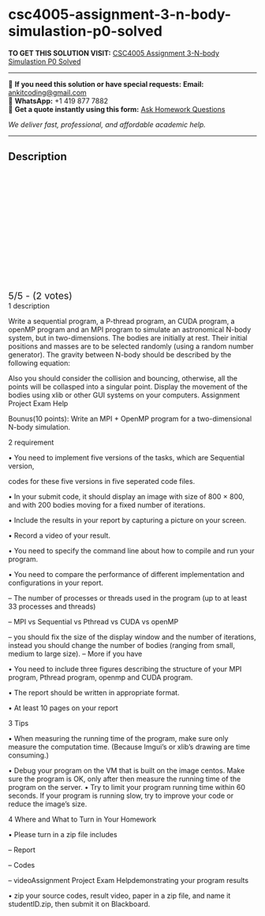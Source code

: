 # csc4005-assignment-3-n-body-simulastion-p0-solved
**TO GET THIS SOLUTION VISIT:** [CSC4005 Assignment 3-N-body Simulastion P0 Solved](https://www.ankitcodinghub.com/product/csc4005-distributed-and-parallel-computing-p0-solved/)


---

📩 **If you need this solution or have special requests:** **Email:** ankitcoding@gmail.com  
📱 **WhatsApp:** +1 419 877 7882  
📄 **Get a quote instantly using this form:** [Ask Homework Questions](https://www.ankitcodinghub.com/services/ask-homework-questions/)

*We deliver fast, professional, and affordable academic help.*

---

<h2>Description</h2>



<div class="kk-star-ratings kksr-auto kksr-align-center kksr-valign-top" data-payload="{&quot;align&quot;:&quot;center&quot;,&quot;id&quot;:&quot;124588&quot;,&quot;slug&quot;:&quot;default&quot;,&quot;valign&quot;:&quot;top&quot;,&quot;ignore&quot;:&quot;&quot;,&quot;reference&quot;:&quot;auto&quot;,&quot;class&quot;:&quot;&quot;,&quot;count&quot;:&quot;2&quot;,&quot;legendonly&quot;:&quot;&quot;,&quot;readonly&quot;:&quot;&quot;,&quot;score&quot;:&quot;5&quot;,&quot;starsonly&quot;:&quot;&quot;,&quot;best&quot;:&quot;5&quot;,&quot;gap&quot;:&quot;4&quot;,&quot;greet&quot;:&quot;Rate this product&quot;,&quot;legend&quot;:&quot;5\/5 - (2 votes)&quot;,&quot;size&quot;:&quot;24&quot;,&quot;title&quot;:&quot;CSC4005 Assignment 3-N-body Simulastion P0 Solved&quot;,&quot;width&quot;:&quot;138&quot;,&quot;_legend&quot;:&quot;{score}\/{best} - ({count} {votes})&quot;,&quot;font_factor&quot;:&quot;1.25&quot;}">

<div class="kksr-stars">

<div class="kksr-stars-inactive">
            <div class="kksr-star" data-star="1" style="padding-right: 4px">


<div class="kksr-icon" style="width: 24px; height: 24px;"></div>
        </div>
            <div class="kksr-star" data-star="2" style="padding-right: 4px">


<div class="kksr-icon" style="width: 24px; height: 24px;"></div>
        </div>
            <div class="kksr-star" data-star="3" style="padding-right: 4px">


<div class="kksr-icon" style="width: 24px; height: 24px;"></div>
        </div>
            <div class="kksr-star" data-star="4" style="padding-right: 4px">


<div class="kksr-icon" style="width: 24px; height: 24px;"></div>
        </div>
            <div class="kksr-star" data-star="5" style="padding-right: 4px">


<div class="kksr-icon" style="width: 24px; height: 24px;"></div>
        </div>
    </div>

<div class="kksr-stars-active" style="width: 138px;">
            <div class="kksr-star" style="padding-right: 4px">


<div class="kksr-icon" style="width: 24px; height: 24px;"></div>
        </div>
            <div class="kksr-star" style="padding-right: 4px">


<div class="kksr-icon" style="width: 24px; height: 24px;"></div>
        </div>
            <div class="kksr-star" style="padding-right: 4px">


<div class="kksr-icon" style="width: 24px; height: 24px;"></div>
        </div>
            <div class="kksr-star" style="padding-right: 4px">


<div class="kksr-icon" style="width: 24px; height: 24px;"></div>
        </div>
            <div class="kksr-star" style="padding-right: 4px">


<div class="kksr-icon" style="width: 24px; height: 24px;"></div>
        </div>
    </div>
</div>


<div class="kksr-legend" style="font-size: 19.2px;">
            5/5 - (2 votes)    </div>
    </div>
1 description

Write a sequential program, a P-thread program, an CUDA program, a openMP program and an MPI program to simulate an astronomical N-body system, but in two-dimensions. The bodies are initially at rest. Their initial positions and masses are to be selected randomly (using a random number generator). The gravity between N-body should be described by the following equation:

Also you should consider the collision and bouncing, otherwise, all the points will be collasped into a singular point. Display the movement of the bodies using xlib or other GUI systems on your computers. Assignment Project Exam Help

Bounus(10 points): Write an MPI + OpenMP program for a two-dimensional N-body simulation.

2 requirement

• You need to implement five versions of the tasks, which are Sequential version,

codes for these five versions in five seperated code files.

• In your submit code, it should display an image with size of 800 × 800, and with 200 bodies moving for a fixed number of iterations.

• Include the results in your report by capturing a picture on your screen.

• Record a video of your result.

• You need to specify the command line about how to compile and run your program.

• You need to compare the performance of different implementation and configurations in your report.

– The number of processes or threads used in the program (up to at least 33 processes and threads)

– MPI vs Sequential vs Pthread vs CUDA vs openMP

– you should fix the size of the display window and the number of iterations, instead you should change the number of bodies (ranging from small, medium to large size). – More if you have

• You need to include three figures describing the structure of your MPI program, Pthread program, openmp and CUDA program.

• The report should be written in appropriate format.

• At least 10 pages on your report

3 Tips

• When measuring the running time of the program, make sure only measure the computation time. (Because Imgui’s or xlib’s drawing are time consuming.)

• Debug your program on the VM that is built on the image centos. Make sure the program is OK, only after then measure the running time of the program on the server. • Try to limit your program running time within 60 seconds. If your program is running slow, try to improve your code or reduce the image’s size.

4 Where and What to Turn in Your Homework

• Please turn in a zip file includes

– Report

– Codes

– videoAssignment Project Exam Helpdemonstrating your program results

• zip your source codes, result video, paper in a zip file, and name it studentID.zip, then submit it on Blackboard.
